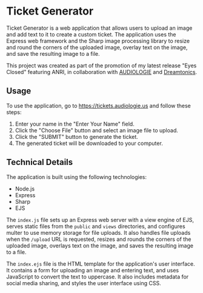 # Ticket Generator

Ticket Generator is a web application that allows users to upload an image and add text to it to create a custom ticket. The application uses the Express web framework and the Sharp image processing library to resize and round the corners of the uploaded image, overlay text on the image, and save the resulting image to a file.

This project was created as part of the promotion of my latest release "Eyes Closed" featuring ANRI, in collaboration with [AUDIOLOGIE](https://audiologie.us/) and [Dreamtonics](https://dreamtonics.com/synthesizerv/).

## Usage

To use the application, go to https://tickets.audiologie.us and follow these steps:

1. Enter your name in the "Enter Your Name" field.
2. Click the "Choose File" button and select an image file to upload.
3. Click the "SUBMIT" button to generate the ticket.
4. The generated ticket will be downloaded to your computer.

## Technical Details

The application is built using the following technologies:

- Node.js
- Express
- Sharp
- EJS

The `index.js` file sets up an Express web server with a view engine of EJS, serves static files from the `public` and `views` directories, and configures multer to use memory storage for file uploads. It also handles file uploads when the `/upload` URL is requested, resizes and rounds the corners of the uploaded image, overlays text on the image, and saves the resulting image to a file.

The `index.ejs` file is the HTML template for the application's user interface. It contains a form for uploading an image and entering text, and uses JavaScript to convert the text to uppercase. It also includes metadata for social media sharing, and styles the user interface using CSS.
